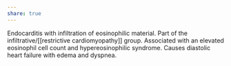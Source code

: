 ```yaml
---
share: true
---
```

Endocarditis with infiltration of eosinophilic material. Part of the infiltrative/[[restrictive cardiomyopathy]] group. Associated with an elevated eosinophil cell count and hypereosinophilic syndrome. Causes diastolic heart failure with edema and dyspnea.